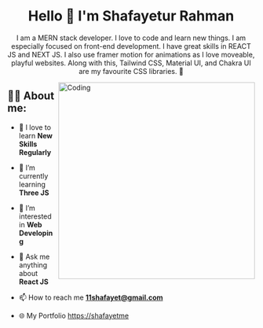 <h1 align="center">Hello 👋 I'm Shafayetur Rahman</h1>

<p align="center">
  I am a MERN stack developer. I love to code and learn new things. I am especially focused on front-end development. I have great skills in REACT JS and NEXT JS. I also use framer motion for animations as I love moveable, playful websites. Along with this, Tailwind CSS, Material UI, and Chakra UI are my favourite CSS libraries. 🚀
</p>

<img align="right" alt="Coding" width="400" src="https://github.com/11Shafayet/11Shafayet/assets/65937591/154cd53d-1ffd-43cc-8b6c-fca808cc23c9">

<h2 align="left">👩‍💻 About me:</h2>

- 🔭 I love to learn **New Skills Regularly**

- 🌱 I’m currently learning **Three JS**

- 👀 I’m interested in **Web Developing**

- 💬 Ask me anything about **React JS**

- 📫 How to reach me **11shafayet@gmail.com**
  
- 🌐 My Portfolio [https://shafayetme](https://shafayet.me)

